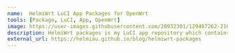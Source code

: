 ```yaml
---
name:  HelmiWrt LuCI App Packages for OpenWrt
tools: [Package, LuCI, App, OpenWrt]
image: https://user-images.githubusercontent.com/20932301/129487262-21097eaa-dda2-4de2-8788-938e440f41fe.png
description: HelmiWrt packages is my LuCI app repository which contains additional LuCI packages for OpenWrt.
external_url: https://helmiau.github.io/blog/helmiwrt-packages
---
```

